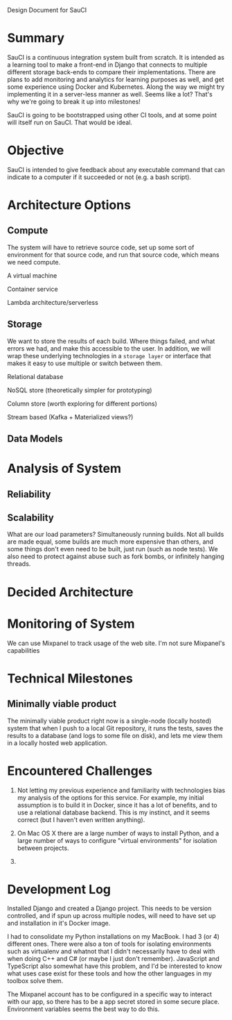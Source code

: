 Design Document for SauCI

# Summary

SauCI is a continuous integration system built from scratch. It is intended as a learning tool to make a front-end in Django that connects to multiple different storage back-ends to compare their implementations. There are plans to add monitoring and analytics for learning purposes as well, and get some experience using Docker and Kubernetes. Along the way we might try implementing it in a server-less manner as well. Seems like a lot? That's why we're going to break it up into milestones!

SauCI is going to be bootstrapped using other CI tools, and at some point will itself run on SauCI. That would be ideal.

# Objective

SauCI is intended to give feedback about any executable command that can indicate to a computer if it succeeded or not (e.g. a bash script). 

# Architecture Options

## Compute

The system will have to retrieve source code, set up some sort of environment for that source code, and run that source code, which means we need compute. 

A virtual machine

Container service

Lambda architecture/serverless

## Storage

We want to store the results of each build. Where things failed, and what errors we had, and make this accessible to the user. In addition, we will wrap these underlying technologies in a `storage layer` or interface that makes it easy to use multiple or switch between them.

Relational database

NoSQL store (theoretically simpler for prototyping)

Column store (worth exploring for different portions)

Stream based (Kafka + Materialized views?)

## Data Models

# Analysis of System

## Reliability

## Scalability

What are our load parameters? Simultaneously running builds. Not all builds are made equal, some builds are much more expensive than others, and some things don't even need to be built, just run (such as node tests). We also need to protect against abuse such as fork bombs, or infinitely hanging threads.

# Decided Architecture

# Monitoring of System

We can use Mixpanel to track usage of the web site. I'm not sure Mixpanel's capabilities 

# Technical Milestones

## Minimally viable product

The minimally viable product right now is a single-node (locally hosted) system that when I push to a local Git repository, it runs the tests, saves the results to a database (and logs to some file on disk), and lets me view them in a locally hosted web application.

# Encountered Challenges

1. Not letting my previous experience and familiarity with technologies bias my analysis of the options for this service. For example, my initial assumption is to build it in Docker, since it has a lot of benefits, and to use a relational database backend. This is my instinct, and it seems correct (but I haven't even written anything).

2. On Mac OS X there are a large number of ways to install Python, and a large number of ways to configure "virtual environments" for isolation between projects.

3. 

# Development Log

Installed Django and created a Django project. This needs to be version controlled, and if spun up across multiple nodes, will need to have set up and installation in it's Docker image.

I had to consolidate my Python installations on my MacBook. I had 3 (or 4) different ones. There were also a ton of tools for isolating environments such as virtualenv and whatnot that I didn't necessarily have to deal with when doing C++ and C# (or maybe I just don't remember). JavaScript and TypeScript also somewhat have this problem, and I'd be interested to know what uses case exist for these tools and how the other languages in my toolbox solve them.

The Mixpanel account has to be configured in a specific way to interact with our app, so there has to be a app secret stored in some secure place. Environment variables seems the best way to do this.
